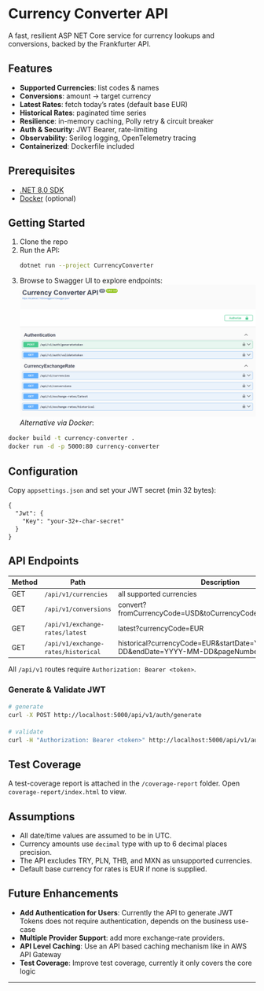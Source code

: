 # Currency Converter API

A fast, resilient ASP NET Core service for currency lookups and conversions, backed by the Frankfurter API.

## Features

- **Supported Currencies**: list codes & names  
- **Conversions**: amount → target currency  
- **Latest Rates**: fetch today’s rates (default base EUR)  
- **Historical Rates**: paginated time series  
- **Resilience**: in-memory caching, Polly retry & circuit breaker  
- **Auth & Security**: JWT Bearer, rate-limiting  
- **Observability**: Serilog logging, OpenTelemetry tracing  
- **Containerized**: Dockerfile included  

## Prerequisites

- [.NET 8.0 SDK](https://dotnet.microsoft.com/download)  
- [Docker](https://www.docker.com/get-started) (optional)  

## Getting Started

1. Clone the repo  
2. Run the API:  
   ```bash
   dotnet run --project CurrencyConverter
   ```  
3. Browse to Swagger UI to explore endpoints:  
![alt text](image.png)
_Alternative via Docker_:  
```bash
docker build -t currency-converter .
docker run -d -p 5000:80 currency-converter
```

## Configuration

Copy `appsettings.json` and set your JWT secret (min 32 bytes):

```jsonc
{
  "Jwt": {
    "Key": "your-32+-char-secret"
  }
}
```

## API Endpoints

| Method | Path                                    | Description                                    |
| ------ | --------------------------------------- | ---------------------------------------------- |
| GET    | `/api/v1/currencies`                    | all supported currencies                       |
| GET    | `/api/v1/conversions`                   | convert?fromCurrencyCode=USD&toCurrencyCode=EUR&amount=100 |
| GET    | `/api/v1/exchange-rates/latest`         | latest?currencyCode=EUR                        |
| GET    | `/api/v1/exchange-rates/historical`     | historical?currencyCode=EUR&startDate=YYYY-MM-DD&endDate=YYYY-MM-DD&pageNumber=1&pageSize=10 |

All `/api/v1` routes require `Authorization: Bearer <token>`.

### Generate & Validate JWT

```bash
# generate
curl -X POST http://localhost:5000/api/v1/auth/generate

# validate
curl -H "Authorization: Bearer <token>" http://localhost:5000/api/v1/auth/validate
```

## Test Coverage

A test-coverage report is attached in the `/coverage-report` folder. Open `coverage-report/index.html` to view.

## Assumptions

- All date/time values are assumed to be in UTC.  
- Currency amounts use `decimal` type with up to 6 decimal places precision.  
- The API excludes TRY, PLN, THB, and MXN as unsupported currencies.  
- Default base currency for rates is EUR if none is supplied.  

## Future Enhancements

- **Add Authentication for Users**: Currently the API to generate JWT Tokens does not require authentication, depends on the business use-case
- **Multiple Provider Support**: add more exchange-rate providers.  
- **API Level Caching**: Use an API based caching mechanism like in AWS API Gateway
- **Test Coverage**: Improve test coverage, currently it only covers the core logic

---